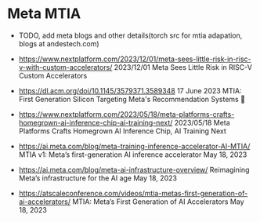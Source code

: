 # Meta MTIA

- TODO, add meta blogs and other details(torch src for mtia adapation, blogs at andestech.com)

- https://www.nextplatform.com/2023/12/01/meta-sees-little-risk-in-risc-v-with-custom-accelerators/
  2023/12/01
  Meta Sees Little Risk in RISC-V Custom Accelerators

- https://dl.acm.org/doi/10.1145/3579371.3589348
  17 June 2023
  MTIA: First Generation Silicon Targeting Meta's Recommendation Systems
  🌟

- https://www.nextplatform.com/2023/05/18/meta-platforms-crafts-homegrown-ai-inference-chip-ai-training-next/
  2023/05/18
  Meta Platforms Crafts Homegrown AI Inference Chip, AI Training Next

- https://ai.meta.com/blog/meta-training-inference-accelerator-AI-MTIA/
  MTIA v1: Meta’s first-generation AI inference accelerator
  May 18, 2023
- https://ai.meta.com/blog/meta-ai-infrastructure-overview/
  Reimagining Meta’s infrastructure for the AI age
  May 18, 2023

- https://atscaleconference.com/videos/mtia-metas-first-generation-of-ai-accelerators/
  MTIA: Meta’s First Generation of AI Accelerators
  May 18, 2023

